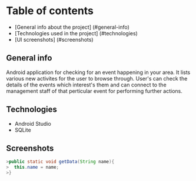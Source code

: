 # Table of contents

- [General info about the project] (#general-info)
- [Technologies used in the project] (#technologies)
- [UI screenshots] (#screenshots)

## General info
Android application for checking for an event happening in your area. It lists various new activites for the user to browse through. User's can check the details of the events which interest's them and can connect to the management staff of that perticular event for performing further actions.

## Technologies
- Android Studio
- SQLite

## Screenshots

```java
>public static void getData(String name){
>  this.name = name;
>}
```
